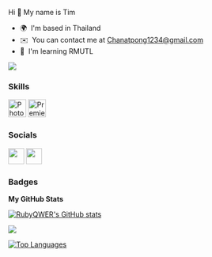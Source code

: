 Hi 👋 My name is Tim

* 🌍  I'm based in Thailand
* ✉️  You can contact me at [Chanatpong1234@gmail.com](mailto:Chanatpong1234@gmail.com)
* 🧠  I'm learning RMUTL

<a href="https://www.github.com/RubyQWER" target="_blank" rel="noreferrer"><img
src="https://img.shields.io/github/followers/RubyQWER?logo=github&style=for-the-badge&color=f97316&labelColor=000000" /></a>

### Skills


<p align="left">
<a href="https://www.adobe.com/uk/products/photoshop.html" target="_blank" rel="noreferrer"><img src="https://raw.githubusercontent.com/danielcranney/readme-generator/main/public/icons/skills/photoshop-colored.svg" width="36" height="36" alt="Photoshop" /></a>
<a href="https://www.adobe.com/uk/products/premiere.html" target="_blank" rel="noreferrer"><img src="https://raw.githubusercontent.com/danielcranney/readme-generator/main/public/icons/skills/premierepro-colored.svg" width="36" height="36" alt="Premiere Pro" /></a>
</p>


### Socials

<p align="left"> <a href="https://www.github.com/RubyQWER" target="_blank" rel="noreferrer"><img src="https://raw.githubusercontent.com/danielcranney/readme-generator/main/public/icons/socials/github.svg" width="32" height="32" /></a> <a href="http://www.instagram.com/tiim.npkk" target="_blank" rel="noreferrer"><img src="https://raw.githubusercontent.com/danielcranney/readme-generator/main/public/icons/socials/instagram.svg" width="32" height="32" /></a></p>

### Badges

<b>My GitHub Stats</b>

<a href="http://www.github.com/RubyQWER"><img src="https://github-readme-stats.vercel.app/api?username=RubyQWER&show_icons=true&hide=&count_private=true&title_color=ffffff&text_color=84cc16&icon_color=f97316&bg_color=000000&hide_border=true&show_icons=true" alt="RubyQWER's GitHub stats" /></a>

<a href="http://www.github.com/RubyQWER"><img src="https://github-readme-streak-stats.herokuapp.com/?user=RubyQWER&stroke=84cc16&background=000000&ring=ffffff&fire=ffffff&currStreakNum=84cc16&currStreakLabel=ffffff&sideNums=84cc16&sideLabels=84cc16&dates=84cc16&hide_border=true" /></a>

<a href="https://github.com/RubyQWER" align="left"><img src="https://github-readme-stats.vercel.app/api/top-langs/?username=RubyQWER&langs_count=10&title_color=ffffff&text_color=84cc16&icon_color=f97316&bg_color=000000&hide_border=true&locale=en&custom_title=Top%20%Languages" alt="Top Languages" /></a>
